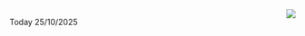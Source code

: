 <img align="right" src="https://media.giphy.com/media/M9gbBd9nbDrOTu1Mqx/giphy.gif">


Today 25/10/2025
